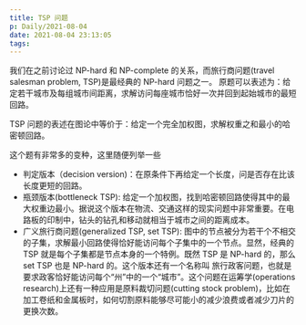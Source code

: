 ```yaml
---
title: TSP 问题
p: Daily/2021-08-04
date: 2021-08-04 23:13:05
tags:
---
```



我们在之前讨论过 NP-hard 和 NP-complete 的关系，而旅行商问题(travel salesman problem, TSP)是最经典的 NP-hard 问题之一。 原题可以表述为：给定若干城市及每组城市间距离，求解访问每座城市恰好一次并回到起始城市的最短回路。
<!-- more -->  

TSP 问题的表述在图论中等价于：给定一个完全加权图，求解权重之和最小的哈密顿回路。

这个题有非常多的变种，这里随便列举一些
- 判定版本（decision version)：在原条件下再给定一个长度，问是否存在比该长度更短的回路。
- 瓶颈版本(bottleneck TSP): 给定一个加权图，找到哈密顿回路使得其中的最大权重边最小。据说这个版本在物流、交通这样的现实问题中非常重要。在电路板的印制中，钻头的钻孔和移动就相当于城市之间的距离成本。
- 广义旅行商问题(generalized TSP, set TSP): 图中的节点被分为若干个不相交的子集，求解最小回路使得恰好能访问每个子集中的一个节点。显然，经典的 TSP 就是每个子集都是节点本身的一个特例。既然 TSP 是 NP-hard 的，那么 set TSP 也是 NP-hard 的。这个版本还有一个名称叫 旅行政客问题，也就是要求政客恰好能访问每个“州”中的一个“城市”。这个问题在运筹学(operations research)上还有一种应用是原料裁切问题(cutting stock problem)，比如在加工卷纸和金属板时，如何切割原料能够尽可能小的减少浪费或者减少刀片的更换次数。
